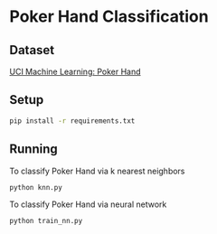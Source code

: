 # Poker Hand Classification

## Dataset

[UCI Machine Learning: Poker Hand](https://archive.ics.uci.edu/ml/datasets/Poker+Hand)

## Setup

```bash
pip install -r requirements.txt
```

## Running

To classify Poker Hand via k nearest neighbors

```bash
python knn.py
```


To classify Poker Hand via neural network

```bash
python train_nn.py
```
